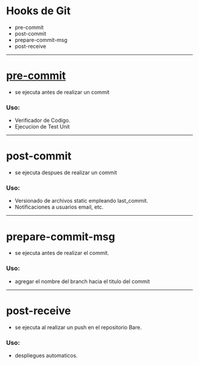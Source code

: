 # Hooks de Git

- pre-commit
- post-commit
- prepare-commit-msg
- post-receive



------------------------------------------------------

# [pre-commit](http://pre-commit.com/)

- se ejecuta antes de realizar un commit


### Uso:

- Verificador de Codigo.
- Ejecucion de Test Unit

------------------------------------------------------

# post-commit

- se ejecuta despues de realizar un commit

### Uso:

- Versionado de archivos static empleando last_commit.
- Notificaciones a usuarios email, etc.

------------------------------------------------------

# prepare-commit-msg

- se ejecuta antes de realizar el commit.

### Uso:

- agregar el nombre del branch hacia el titulo del commit

------------------------------------------------------

# post-receive

- se ejecuta al realizar un push en el repositorio Bare.

### Uso:

- despliegues automaticos.
